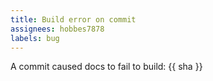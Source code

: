 ```yaml
---
title: Build error on commit
assignees: hobbes7878
labels: bug
---
```


A commit caused docs to fail to build: {{ sha }}
